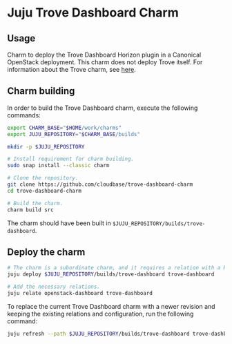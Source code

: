 # Juju Trove Dashboard Charm


## Usage

Charm to deploy the Trove Dashboard Horizon plugin in a Canonical OpenStack deployment. This charm does not deploy Trove itself. For information about the Trove charm, see [here](https://github.com/cloudbase/trove-charm).


## Charm building

In order to build the Trove Dashboard charm, execute the following commands:

```bash
export CHARM_BASE="$HOME/work/charms"
export JUJU_REPOSITORY="$CHARM_BASE/builds"

mkdir -p $JUJU_REPOSITORY

# Install requirement for charm building.
sudo snap install --classic charm

# Clone the repository.
git clone https://github.com/cloudbase/trove-dashboard-charm
cd trove-dashboard-charm

# Build the charm.
charm build src
```

The charm should have been built in ``$JUJU_REPOSITORY/builds/trove-dashboard``.


## Deploy the charm

```bash
# The charm is a subordinate charm, and it requires a relation with a Horizon charm.
juju deploy $JUJU_REPOSITORY/builds/trove-dashboard trove-dashboard

# Add the necessary relations.
juju relate openstack-dashboard trove-dashboard
```

To replace the current Trove Dashboard charm with a newer revision and keeping the existing relations and configuration, run the following command:

```bash
juju refresh --path $JUJU_REPOSITORY/builds/trove-dashboard trove-dashboard
```
